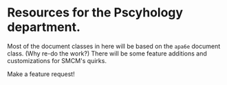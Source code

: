 Resources for the Pscyhology department.
========================================

Most of the document classes in here will be based on the `apa6e` document class.
(Why re-do the work?)
There will be some feature additions and customizations for SMCM's quirks.

Make a feature request!